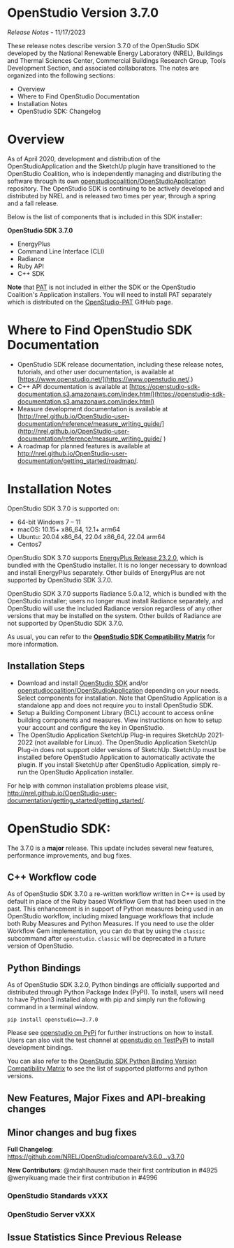 # OpenStudio Version 3.7.0

_Release Notes_ - 11/17/2023

These release notes describe version 3.7.0 of the OpenStudio SDK developed by the National Renewable Energy Laboratory (NREL), Buildings and Thermal Sciences Center, Commercial Buildings Research Group, Tools Development Section, and associated collaborators. The notes are organized into the following sections:

-  Overview
-  Where to Find OpenStudio Documentation
-  Installation Notes
-  OpenStudio SDK: Changelog

# Overview

As of April 2020, development and distribution of the OpenStudioApplication and the SketchUp plugin have transitioned to the OpenStudio Coalition, who is independently managing and distributing the software through its own [openstudiocoalition/OpenStudioApplication](https://github.com/openstudiocoalition/OpenStudioApplication) repository. The OpenStudio SDK is continuing to be actively developed and distributed by NREL and is released two times per year, through a spring and a fall release.

Below is the list of components that is included in this SDK installer:

__**OpenStudio SDK 3.7.0**__
- EnergyPlus
- Command Line Interface (CLI)
- Radiance
- Ruby API
- C++ SDK

**Note** that [PAT](https://github.com/NREL/OpenStudio-PAT) is not included in either the SDK or the OpenStudio Coalition's Application installers. You will need to install PAT separately which is distributed on the [OpenStudio-PAT](https://github.com/NREL/OpenStudio-PAT) GitHub page.

# Where to Find OpenStudio SDK Documentation

- OpenStudio SDK release documentation, including these release notes, tutorials, and other user documentation, is available at [https://www.openstudio.net/](https://www.openstudio.net/.)
- C++ API documentation is available at [https://openstudio-sdk-documentation.s3.amazonaws.com/index.html](https://openstudio-sdk-documentation.s3.amazonaws.com/index.html)
- Measure development documentation is available at [http://nrel.github.io/OpenStudio-user-documentation/reference/measure_writing_guide/](http://nrel.github.io/OpenStudio-user-documentation/reference/measure_writing_guide/ )
- A roadmap for planned features is available at http://nrel.github.io/OpenStudio-user-documentation/getting_started/roadmap/.

# Installation Notes

OpenStudio SDK 3.7.0 is supported on:

* 64-bit Windows 7 – 11
* macOS: 10.15+ x86_64, 12.1+ arm64
* Ubuntu: 20.04 x86_64, 22.04 x86_64, 22.04 arm64
* Centos7

OpenStudio SDK 3.7.0 supports [EnergyPlus Release 23.2.0](https://github.com/NREL/EnergyPlus/releases/tag/v23.2.0), which is bundled with the OpenStudio installer. It is no longer necessary to download and install EnergyPlus separately. Other builds of EnergyPlus are not supported by OpenStudio SDK 3.7.0.

OpenStudio SDK 3.7.0 supports Radiance 5.0.a.12, which is bundled with the OpenStudio installer; users no longer must install Radiance separately, and OpenStudio will use the included Radiance version regardless of any other versions that may be installed on the system. Other builds of Radiance are not supported by OpenStudio SDK 3.7.0.

As usual, you can refer to the **[OpenStudio SDK Compatibility Matrix](https://github.com/NREL/OpenStudio/wiki/OpenStudio-SDK-Version-Compatibility-Matrix)** for more information.


## Installation Steps

- Download and install [OpenStudio SDK](https://github.com/NREL/openstudio) and/or [openstudiocoalition/OpenStudioApplication](https://github.com/openstudiocoalition/OpenStudioApplication) depending on your needs. Select components for installation. Note that OpenStudio Application is a standalone app and does not require you to install OpenStudio SDK.
- Setup a Building Component Library (BCL) account to access online building components and measures. View instructions on how to setup your account and configure the key in OpenStudio.
- The OpenStudio Application SketchUp Plug-in requires SketchUp 2021-2022 (not available for Linux). The OpenStudio Application SketchUp Plug-in does not support older versions of SketchUp. SketchUp must be installed before OpenStudio Application to automatically activate the plugin. If you install SketchUp after OpenStudio Application, simply re-run the OpenStudio Application installer.

For help with common installation problems please visit, http://nrel.github.io/OpenStudio-user-documentation/getting_started/getting_started/.

# OpenStudio SDK:

The 3.7.0 is a **major** release. This update includes several new features, performance improvements, and bug fixes.

## C++ Workflow code

As of OpenStudio SDK 3.7.0 a re-written workflow written in C++ is used by default in place of the Ruby based Workflow Gem that had been used in the past. This enhancement is in support of Python measures being used in an OpenStudio workflow, including mixed language workflows that include both Ruby Measures and Python Measures. If you need to use the older Workflow Gem implementation, you can do that by using the `classic` subcommand after `openstudio`. `classic` will be deprecated in a future version of OpenStudio. 

## Python Bindings

As of OpenStudio SDK 3.2.0, Python bindings are officially supported and distributed through Python Package Index (PyPI). To install, users will need to have Python3 installed along with pip and simply run the following command in a terminal window.

`pip install openstudio==3.7.0`

Please see [openstudio on PyPi](https://pypi.org/project/openstudio/) for further instructions on how to install. Users can also visit the test channel at [openstudio on TestPyPi](https://test.pypi.org/project/openstudio/) to install development bindings.

You can also refer to the [OpenStudio SDK Python Binding Version Compatibility Matrix](https://github.com/NREL/OpenStudio/wiki/OpenStudio-SDK-Python-Binding-Version-Compatibility-Matrix) to see the list of supported platforms and python versions.

## New Features, Major Fixes and API-breaking changes


## Minor changes and bug fixes

**Full Changelog**: https://github.com/NREL/OpenStudio/compare/v3.6.0...v3.7.0

**New Contributors**:
@mdahlhausen made their first contribution in #4925
@wenyikuang made their first contribution in #4996

### OpenStudio Standards vXXX



### OpenStudio Server vXXX


## Issue Statistics Since Previous Release

